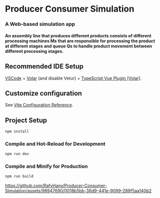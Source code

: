 # Producer Consumer Simulation
 ### A Web-based simulation app
#### An assembly line that produces different products consists of different processing machines Ms that are responsible for processing the product at different stages and queue Qs to handle product movement between different processing stages.
## Recommended IDE Setup

[VSCode](https://code.visualstudio.com/) + [Volar](https://marketplace.visualstudio.com/items?itemName=Vue.volar) (and disable Vetur) + [TypeScript Vue Plugin (Volar)](https://marketplace.visualstudio.com/items?itemName=Vue.vscode-typescript-vue-plugin).

## Customize configuration

See [Vite Configuration Reference](https://vitejs.dev/config/).

## Project Setup

```sh
npm install
```

### Compile and Hot-Reload for Development

```sh
npm run dev
```

### Compile and Minify for Production

```sh
npm run build
```
https://github.com/RafyHany/Producer-Consumer-Simulation/assets/98947690/0018b5bb-36d9-441e-9099-289f5aa140b2

